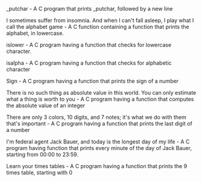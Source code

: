 _putchar - A C program that prints _putchar, followed by a new line

I sometimes suffer from insomnia. And when I can't fall asleep, I play what I call the alphabet game - A C function containing a  function that prints the alphabet, in lowercase.

islower - A C program having a function that checks for lowercase character.

isalpha - A C program having a function that checks for alphabetic character

Sign - A C program having a function that prints the sign of a number

There is no such thing as absolute value in this world. You can only estimate what a thing is worth to you - A C program having a function that computes the absolute value of an integer

There are only 3 colors, 10 digits, and 7 notes; it's what we do with them that's important -  A C program having a function that prints the last digit of a number

I'm federal agent Jack Bauer, and today is the longest day of my life - A C program having function that prints every minute of the day of Jack Bauer, starting from 00:00 to 23:59.

Learn your times tables - A C program having a function that prints the 9 times table, starting with 0
